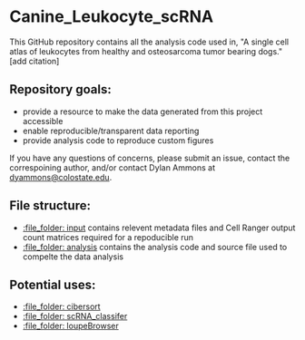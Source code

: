 # Canine_Leukocyte_scRNA

This GitHub repository contains all the analysis code used in, "A single cell atlas of leukocytes from healthy and osteosarcoma tumor bearing dogs." [add citation]

## Repository goals: 
- provide a resource to make the data generated from this project accessible
- enable reproducible/transparent data reporting
- provide analysis code to reproduce custom figures

If you have any questions of concerns, please submit an issue, contact the correspoining author, and/or contact Dylan Ammons at dyammons@colostate.edu.

## File structure:
- [:file\_folder: input](/input) contains relevent metadata files and Cell Ranger output count matrices required for a repoducible run
- [:file\_folder: analysis](/analysis) contains the analysis code and source file used to compelte the data analysis

## Potential uses:
- [:file\_folder: cibersort](/cibersort)
- [:file\_folder: scRNA_classifer](/scRNA_classifer)
- [:file\_folder: loupeBrowser](/loupeBrowser)
